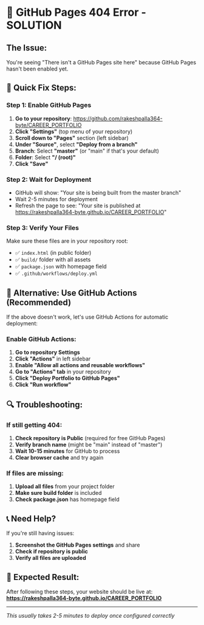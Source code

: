 # 🚨 GitHub Pages 404 Error - SOLUTION

## The Issue:
You're seeing "There isn't a GitHub Pages site here" because GitHub Pages hasn't been enabled yet.

## 🔧 Quick Fix Steps:

### Step 1: Enable GitHub Pages
1. **Go to your repository**: https://github.com/rakeshpalla364-byte/CAREER_PORTFOLIO
2. **Click "Settings"** (top menu of your repository)
3. **Scroll down to "Pages"** section (left sidebar)
4. **Under "Source"**, select **"Deploy from a branch"**
5. **Branch**: Select **"master"** (or "main" if that's your default)
6. **Folder**: Select **"/ (root)"**
7. **Click "Save"**

### Step 2: Wait for Deployment
- GitHub will show: "Your site is being built from the master branch"
- Wait 2-5 minutes for deployment
- Refresh the page to see: "Your site is published at https://rakeshpalla364-byte.github.io/CAREER_PORTFOLIO"

### Step 3: Verify Your Files
Make sure these files are in your repository root:
- ✅ `index.html` (in public folder)
- ✅ `build/` folder with all assets
- ✅ `package.json` with homepage field
- ✅ `.github/workflows/deploy.yml`

## 🚀 Alternative: Use GitHub Actions (Recommended)

If the above doesn't work, let's use GitHub Actions for automatic deployment:

### Enable GitHub Actions:
1. **Go to repository Settings**
2. **Click "Actions"** in left sidebar
3. **Enable "Allow all actions and reusable workflows"**
4. **Go to "Actions" tab** in your repository
5. **Click "Deploy Portfolio to GitHub Pages"**
6. **Click "Run workflow"**

## 🔍 Troubleshooting:

### If still getting 404:
1. **Check repository is Public** (required for free GitHub Pages)
2. **Verify branch name** (might be "main" instead of "master")
3. **Wait 10-15 minutes** for GitHub to process
4. **Clear browser cache** and try again

### If files are missing:
1. **Upload all files** from your project folder
2. **Make sure build folder** is included
3. **Check package.json** has homepage field

## 📞 Need Help?

If you're still having issues:
1. **Screenshot the GitHub Pages settings** and share
2. **Check if repository is public**
3. **Verify all files are uploaded**

## 🎯 Expected Result:
After following these steps, your website should be live at:
**https://rakeshpalla364-byte.github.io/CAREER_PORTFOLIO**

---
*This usually takes 2-5 minutes to deploy once configured correctly*
